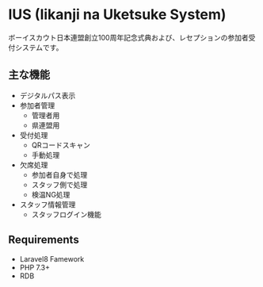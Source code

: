 # IUS (Iikanji na Uketsuke System)

ボーイスカウト日本連盟創立100周年記念式典および、レセプションの参加者受付システムです。

## 主な機能
- デジタルパス表示
- 参加者管理
  - 管理者用
  - 県連盟用
- 受付処理
  - QRコードスキャン
  - 手動処理
- 欠席処理
  - 参加者自身で処理
  - スタッフ側で処理
  - 検温NG処理
- スタッフ情報管理
  - スタッフログイン機能

## Requirements
- Laravel8 Famework
- PHP 7.3+
- RDB
